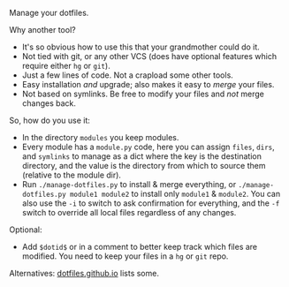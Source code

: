 Manage your dotfiles.

Why another tool?

- It's so obvious how to use this that your grandmother could do it.
- Not tied with git, or any other VCS (does have optional features which require
  either `hg` or `git`).
- Just a few lines of code. Not a crapload some other tools.
- Easy installation *and* upgrade; also makes it easy to *merge* your files.
- Not based on symlinks. Be free to modify your files and *not* merge changes back.

So, how do you use it:

- In the directory `modules` you keep modules.
- Every module has a `module.py` code, here you can assign `files`, `dirs`, and
  `symlinks` to manage as a dict where the key is the destination directory, and
  the value is the directory from which to source them (relative to the module
  dir).
- Run `./manage-dotfiles.py` to install & merge everything, or
  `./manage-dotfiles.py module1 module2` to install only `module1` & `module2`.
  You can also use the `-i` to switch to ask confirmation for everything, and
  the `-f` switch to override all local files regardless of any changes.

Optional:
- Add `$dotid$` or in a comment to better keep track which files are modified.
  You need to keep your files in a `hg` or `git` repo.

Alternatives: [dotfiles.github.io](http://dotfiles.github.io/) lists some.

